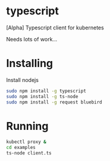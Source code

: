 # typescript
[Alpha] Typescript client for kubernetes

Needs lots of work...

# Installing
Install nodejs

```sh
sudo npm install -g typescript
sudo npm install -g ts-node
sudo npm install -g request bluebird
```

# Running
```sh
kubectl proxy &
cd examples
ts-node client.ts
```

